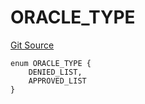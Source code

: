 # ORACLE_TYPE
[Git Source](https://github.com/thrackle-io/tron/blob/06e770e8df9f2623305edd5cd2be197d5544e702/src/protocol/economic/ruleProcessor/RuleCodeData.sol)


```solidity
enum ORACLE_TYPE {
    DENIED_LIST,
    APPROVED_LIST
}
```

